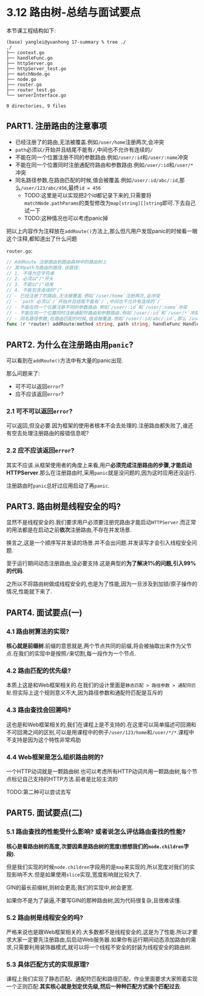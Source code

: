 # 3.12 路由树-总结与面试要点

本节课工程结构如下:

```
(base) yanglei@yuanhong 17-summary % tree ./
./
├── context.go
├── handleFunc.go
├── httpServer.go
├── httpServer_test.go
├── matchNode.go
├── node.go
├── router.go
├── router_test.go
└── serverInterface.go

0 directories, 9 files
```

## PART1. 注册路由的注意事项

- 已经注册了的路由,无法被覆盖.例如`/user/home`注册两次,会冲突
- `path`必须以`/`开始并且结尾不能有`/`,中间也不允许有连续的`/`
- 不能在同一个位置注册不同的参数路由.例如`/user/:id`和`/user/:name`冲突
- 不能在同一个位置同时注册通配符路由和参数路由.例如`/user/:id`和`/user/*`冲突
- 同名路径参数,在路由匹配的时候,值会被覆盖.例如`/user/:id/abc/:id`,那么`/user/123/abc/456`,最终`id = 456`
	- TODO:这里是可以实现把2个id都记录下来的,只需要将`matchNode.pathParams`的类型修改为`map[string][]string`即可.下去自己试一下
	- TODO:这种情况也可以考虑panic掉

把以上内容作为注释放在`addRoute()`方法上,那么但凡用户发现panic的时候看一眼这个注释,都知道出了什么问题

`router.go`:

```go
// AddRoute 注册路由到路由森林中的路由树上
// 其中path为路由的路径.该路径:
// 1. 不得为空字符串
// 2. 必须以"/"开头
// 3. 不能以"/"结尾
// 4. 不能包含连续的"/"
// - 已经注册了的路由,无法被覆盖.例如`/user/home`注册两次,会冲突
// - `path`必须以`/`开始并且结尾不能有`/`,中间也不允许有连续的`/`
// - 不能在同一个位置注册不同的参数路由.例如`/user/:id`和`/user/:name`冲突
// - 不能在同一个位置同时注册通配符路由和参数路由.例如`/user/:id`和`/user/*`冲突
// - 同名路径参数,在路由匹配的时候,值会被覆盖.例如`/user/:id/abc/:id`,那么`/user/123/abc/456`,最终`id = 456`
func (r *router) addRoute(method string, path string, handleFunc HandleFunc)
```

## PART2. 为什么在注册路由用`panic`?

可以看到在`addRoute()`方法中有大量的panic出现.

那么问题来了:

- 可不可以返回`error`?
- 应不应该返回`error`?

### 2.1 可不可以返回`error`?

可以返回,但没必要.因为框架的使用者根本不会去处理的.注册路由都失败了,谁还有空去处理注册路由的报错信息呢?

### 2.2 应不应该返回`error`?

其实不应该.从框架使用者的角度上来看,用户**必须完成注册路由的步骤,才能启动HTTPServer**.那么在注册路由时,采用`panic`就是没问题的,因为这时应用还没运行.

注册路由时`panic`总好过应用启动了再`panic`.

## PART3. 路由树是线程安全的吗?

显然不是线程安全的.我们要求用户必须要注册完路由才能启动`HTTPServer`.而正常的用法都是在启动之前**依次**注册路由,不存在并发场景.

换言之,这是一个顺序写并发读的场景.并不会出问题.并发读写才会引入线程安全问题.

至于运行期间动态注册路由,没必要支持.这是典型的**为了解决1%的问题,引入99%的代码**.

之所以不将路由树做成线程安全的,也是为了性能,因为一旦涉及到加锁/原子操作的情况,性能就下来了.

## PART4. 面试要点(一)

### 4.1 路由树算法的实现?

**核心就是前缀树**.前缀的意思就是,两个节点共同的前缀,将会被抽取出来作为父节点.在我们的实现中是按照`/`来切割,每一段作为一个节点.

### 4.2 路由匹配的优先级?

本质上这是和Web框架相关的.在我们的设计里面是`静态匹配 > 路径参数 > 通配符匹配`.但实际上这个规则意义不大,因为路径参数和通配符匹配是互斥的

### 4.3 路由查找会回溯吗?

这也是和Web框架相关的,我们在课程上是不支持的.在这里可以简单描述可回溯和不可回溯之间的区别,可以是用课程中的例子`/user/123/home`和`/user/*/*`.课程中不支持是因为这个特性非常鸡肋

### 4.4 Web框架是怎么组织路由树的?

一个HTTP动词就是一颗路由树.也可以考虑所有HTTP动词共用一颗路由树,每个节点标记自己支持的HTTP方法.前者是比较主流的

TODO:第二种可以尝试去写

## PART5. 面试要点(二)

### 5.1 路由查找的性能受什么影响? 或者说怎么评估路由查找的性能?

**核心是看路由树的高度,次要因素是路由树的宽度(想想我们的`node.children`字段)**.

但是我们实现的时候`node.children`字段用的是`map`来实现的,所以宽度对我们的实现影响不大.但是如果使用`slice`实现,宽度影响就比较大了.

GIN的最长前缀树,则树会更高;我们的实现中,树会更宽.

如果你不是为了装逼,不要写GIN的那种路由树,因为代码很复杂,且很难读懂.

### 5.2 路由树是线程安全的吗?

严格来说也是跟Web框架相关的.大多数都不是线程安全的,这是为了性能.所以才要求大家一定要先注册路由,后启动Web服务器.如果你有运行期间动态添加路由的需求,只需要利用装饰器模式,就可以将一个线程不安全的封装为线程安全的路由树.

### 5.3 具体匹配方式的实现原理?

课程上我们实现了静态匹配、通配符匹配和路径匹配，作业里面要求大家照着实现一个正则匹配.**其实核心就是划定优先级,然后一种种匹配方式挨个匹配过去**.